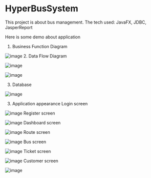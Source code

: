 # HyperBusSystem
This project is about bus management. The tech used: JavaFX, JDBC, JasperReport

Here is some demo about application
1. Business Function Diagram

![image](https://user-images.githubusercontent.com/107860997/223379539-b52cc918-d345-476b-8532-0879b0e04409.png)
2. Data Flow Diagram

![image](https://user-images.githubusercontent.com/107860997/223381381-83fcbcf3-051d-4b59-96b9-fc326a859391.png)

![image](https://user-images.githubusercontent.com/107860997/223381362-3d1d20e6-0b63-4793-81d3-9bd1ee6bd1d0.png)

3. Database

![image](https://user-images.githubusercontent.com/107860997/223379400-2c285773-b280-4387-ab5d-b651f51dd834.png)

3. Application appearance
Login screen

![image](https://user-images.githubusercontent.com/107860997/223380149-37d2f568-48b2-4096-8336-7024deb94b6e.png)
Register screen

![image](https://user-images.githubusercontent.com/107860997/223380952-ae439d43-a43a-496a-a86b-015ab1e3f359.png)
Dashboard screen

![image](https://user-images.githubusercontent.com/107860997/223380218-760cc37a-65f6-472d-83ed-cc9199d07766.png)
Route screen

![image](https://user-images.githubusercontent.com/107860997/223380341-f1234b4a-1dcc-475d-b78c-cf196ee2245f.png)
Bus screen

![image](https://user-images.githubusercontent.com/107860997/223380415-56b06900-d1fc-4ea5-b260-c4ac5cb60240.png)
Ticket screen

![image](https://user-images.githubusercontent.com/107860997/223380059-4371394c-825a-44da-a6b6-a3f9d0322286.png)
Customer screen

![image](https://user-images.githubusercontent.com/107860997/223380778-afb7faff-631c-422a-a079-d11452a129d0.png)
